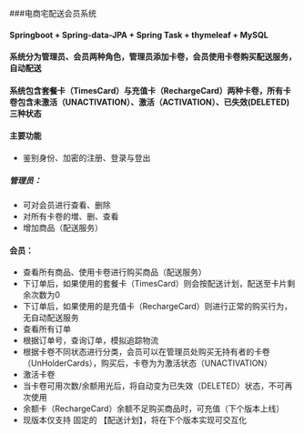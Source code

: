 ###电商宅配送会员系统
#### Springboot + Spring-data-JPA + Spring Task + thymeleaf + MySQL 
#### 系统分为管理员、会员两种角色，管理员添加卡卷，会员使用卡卷购买配送服务，自动配送
#### 系统包含套餐卡（TimesCard）与充值卡（RechargeCard）两种卡卷，所有卡卷包含未激活（UNACTIVATION）、激活（ACTIVATION）、已失效(DELETED)三种状态

#### 主要功能
+ 鉴别身份、加密的注册、登录与登出
##### 管理员：
+ 可对会员进行查看、删除
+ 对所有卡卷的増、删、查看
+ 增加商品（配送服务）
#### 会员：
+ 查看所有商品、使用卡卷进行购买商品（配送服务）
+ 下订单后，如果使用的套餐卡（TimesCard）则会按配送计划，配送至卡片剩余次数为0
+ 下订单后，如果使用的是充值卡（RechargeCard）则进行正常的购买行为，无自动配送服务
+ 查看所有订单
+ 根据订单号，查询订单，模拟追踪物流
+ 根据卡卷不同状态进行分类，会员可以在管理员处购买无持有者的卡卷（UnHolderCards），购买后，卡卷为为激活状态（UNACTIVATION）
+ 激活卡卷
+ 当卡卷可用次数/余额用光后，将自动变为已失效（DELETED）状态，不可再次使用
+ 余额卡（RechargeCard）余额不足购买商品时，可充值（下个版本上线）
+ 现版本仅支持 固定的 【配送计划】，将在下个版本实现可交互化
